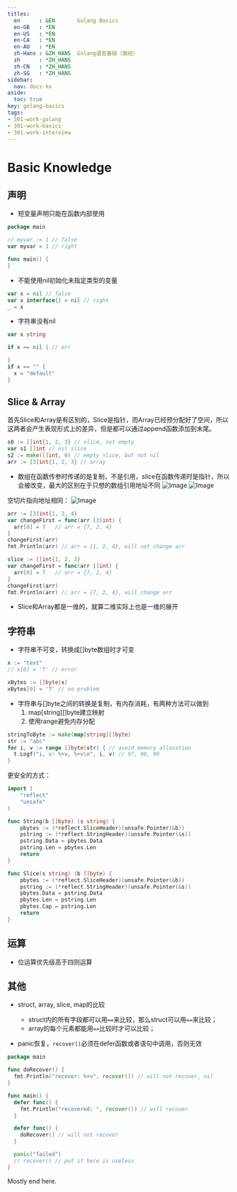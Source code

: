```yaml
---
titles: 
  en      : &EN       Golang Basics
  en-GB   : *EN
  en-US   : *EN
  en-CA   : *EN
  en-AU   : *EN
  zh-Hans : &ZH_HANS  Golang语言基础（面经）
  zh      : *ZH_HANS
  zh-CN   : *ZH_HANS
  zh-SG   : *ZH_HANS
sidebar:
  nav: docs-ko
aside:
  toc: true
key: golang-basics
tags:
- 301-work-golang
- 301-work-basics
- 301-work-interview
---
```


# Basic Knowledge

## 声明

- 短变量声明只能在函数内部使用
```go
package main

// myvar := 1 // false
var myvar = 1 // right

func main() {
}
```

- 不能使用nil初始化未指定类型的变量
```go
var x = nil // false
var x interface{} = nil // right
_ = x
```

- 字符串没有nil
```go
var x string

if x == nil { // err

}
if x == "" {
  x = "default"
}
```

## Slice & Array

首先Slice和Array是有区别的，Slice是指针，而Array已经预分配好了空间，所以这两者会产生表现形式上的差异，但是都可以通过append函数添加到末尾。
```go
s0 := []int{1, 2, 3} // slice, not empty
var s1 []int // nil slice
s2 := make([]int, 0) // empty slice, but not nil
arr := [3]int{1, 2, 3} // array
```

- 数组在函数传参时传递的是复制，不是引用，slice在函数传递时是指针，所以会被改变，最大的区别在于只想的数组引用地址不同
![Image](https://mmbiz.qpic.cn/mmbiz_png/FmVWPHrDdnmEnIljHLiaRm4UQYQugoxmeN2PG36E45eGuuibRZQQQrnxAIb9EC67judR31DewqtrNiaw2nrs5rmDQ/640?wx_fmt=png&tp=webp&wxfrom=5&wx_lazy=1&wx_co=1)
![Image](https://mmbiz.qpic.cn/mmbiz_png/FmVWPHrDdnmEnIljHLiaRm4UQYQugoxmeN2PG36E45eGuuibRZQQQrnxAIb9EC67judR31DewqtrNiaw2nrs5rmDQ/640?wx_fmt=png&tp=webp&wxfrom=5&wx_lazy=1&wx_co=1)

空切片指向地址相同：
![Image](https://mmbiz.qpic.cn/mmbiz_png/FmVWPHrDdnmEnIljHLiaRm4UQYQugoxmeTsMB2g7bOhTvZmtR1BxqbRAMtPjZaLhUpHmMuItBiatVDCTLw1ejZxA/640?wx_fmt=png&tp=webp&wxfrom=5&wx_lazy=1&wx_co=1)
```go
arr := [3]int{1, 2, 4}
var changeFirst = func(arr [3]int) {
  arr[0] = 7   // arr = {7, 2, 4}
}
changeFirst(arr)
fmt.Println(arr) // arr = {1, 2, 4}, will not change arr

slice := []int{1, 2, 3}
var changeFirst = func(arr []int) {
  arr[0] = 7   // arr = {7, 2, 4}
}
changeFirst(arr)
fmt.Println(arr) // arr = {7, 2, 4}, will change arr
```

- Slice和Array都是一维的，就算二维实际上也是一维的展开

## 字符串

- 字符串不可变，转换成[]byte数组时才可变
```go
x := "text"
// x[0] = 'T' // error

xBytes := []byte(x)
xBytes[0] = 'T' // no problem
```

- 字符串与[]byte之间的转换是复制，有内存消耗，有两种方法可以做到
  1. map[string][]byte建立映射
  2. 使用range避免内存分配
```go
stringToByte := make(map[string][]byte)
str := "abc"
for i, v := range []byte(str) { // avoid memory allocation
  t.Logf("i, v: %+v, %+v\n", i, v) // 97, 98, 99
}
```
更安全的方式：
```go
import (
    "reflect"
    "unsafe"
)

func String(b []byte) (s string) {
    pbytes := (*reflect.SliceHeader)(unsafe.Pointer(&b))
    pstring := (*reflect.StringHeader)(unsafe.Pointer(&s))
    pstring.Data = pbytes.Data
    pstring.Len = pbytes.Len
    return
}

func Slice(s string) (b []byte) {
    pbytes := (*reflect.SliceHeader)(unsafe.Pointer(&b))
    pstring := (*reflect.StringHeader)(unsafe.Pointer(&s))
    pbytes.Data = pstring.Data
    pbytes.Len = pstring.Len
    pbytes.Cap = pstring.Len
    return
}
```

## 运算

- 位运算优先级高于四则运算

## 其他

- struct, array, slice, map的比较
  - struct内的所有字段都可以用`==`来比较，那么struct可以用`==`来比较；
  - array的每个元素都能用`==`比较时才可以比较；

- panic恢复，`recover()`必须在defer函数或者语句中调用，否则无效

```go
package main

func doRecover() {
  fmt.Println("recover: %+v", recover()) // will not recover, nil
}

func main() {
  defer func() {
    fmt.Println("recovered: ", recover()) // will recover
  }

  defer func() {
    doRecover() // will not recover
  }

  panic("failed")
  // recover() // put it here is useless
}
```

Mostly end here. 